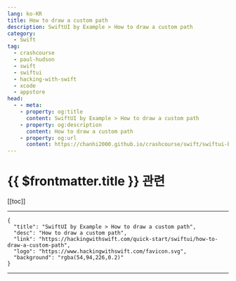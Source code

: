 ```yaml
---
lang: ko-KR
title: How to draw a custom path
description: SwiftUI by Example > How to draw a custom path
category:
  - Swift
tag: 
  - crashcourse
  - paul-hudson
  - swift
  - swiftui
  - hacking-with-swift
  - xcode
  - appstore
head:
  - - meta:
    - property: og:title
      content: SwiftUI by Example > How to draw a custom path
    - property: og:description
      content: How to draw a custom path
    - property: og:url
      content: https://chanhi2000.github.io/crashcourse/swift/swiftui-by-example/17-drawing/how-to-draw-a-custom-path.html
---
```


# {{ $frontmatter.title }} 관련

[[toc]]

---

```component VPCard
{
  "title": "SwiftUI by Example > How to draw a custom path",
  "desc": "How to draw a custom path",
  "link": "https://hackingwithswift.com/quick-start/swiftui/how-to-draw-a-custom-path",
  "logo": "https://www.hackingwithswift.com/favicon.svg",
  "background": "rgba(54,94,226,0.2)"
}
```

---

<TagLinks />